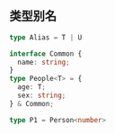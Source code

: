 ## 类型别名

```typescript
type Alias = T | U

interface Common {
  name: string;
}
type People<T> = {
  age: T;
  sex: string;
} & Common;

type P1 = Person<number> 

```